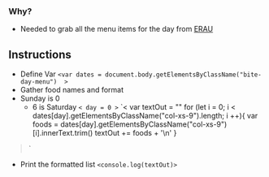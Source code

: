 ### Why?
- Needed to grab all the menu items for the day from [ERAU](http://menus.sodexomyway.com/BiteMenu/Menu?menuId=189&locationId=94144001&whereami=https://eraudining.sodexomyway.com/dining-near-me/refueling-station)

## Instructions
- Define Var
`<var dates = document.body.getElementsByClassName("bite-day-menu")  >`
- Gather food names and format
- Sunday is 0 
    -  6 is Saturday
`< day = 0 >`
`<
var textOut = ""
for (let i = 0; i < dates[day].getElementsByClassName("col-xs-9").length; i ++){
    var foods = dates[day].getElementsByClassName("col-xs-9")[i].innerText.trim()
    textOut += foods + '\n'
} 
>`

- Print the formatted list
`<console.log(textOut)>`
